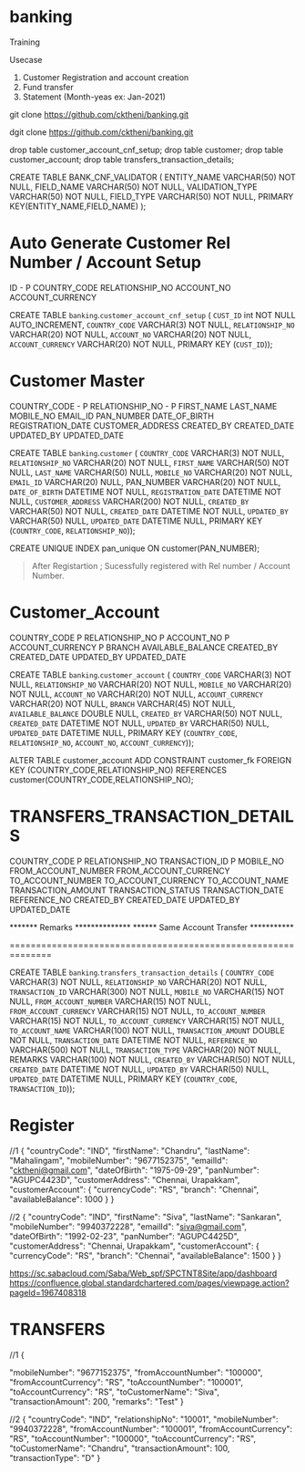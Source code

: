 # banking
Training

Usecase

1) Customer Registration and account creation
2) Fund transfer
3) Statement (Month-yeas ex: Jan-2021)

git clone https://github.com/cktheni/banking.git

dgit clone https://github.com/cktheni/banking.git

 drop table customer_account_cnf_setup;
 drop table customer;
 drop table customer_account;
 drop table transfers_transaction_details;


 CREATE TABLE BANK_CNF_VALIDATOR
 (
 	ENTITY_NAME  		VARCHAR(50) NOT NULL,
 	FIELD_NAME	 		VARCHAR(50) NOT NULL,
 	VALIDATION_TYPE		VARCHAR(50) NOT NULL,
 	FIELD_TYPE			VARCHAR(50) NOT NULL,
 	PRIMARY KEY(ENTITY_NAME,FIELD_NAME)
 );




 Auto Generate Customer Rel Number / Account Setup
 ===================================================
 ID					- P
 COUNTRY_CODE
 RELATIONSHIP_NO
 ACCOUNT_NO
 ACCOUNT_CURRENCY


 CREATE TABLE `banking`.`customer_account_cnf_setup` (
   `CUST_ID` int  NOT NULL AUTO_INCREMENT,
   `COUNTRY_CODE` VARCHAR(3) NOT NULL,
   `RELATIONSHIP_NO` VARCHAR(20) NOT NULL,
   `ACCOUNT_NO` VARCHAR(20) NOT NULL,
   `ACCOUNT_CURRENCY` VARCHAR(20) NOT NULL,
   PRIMARY KEY (`CUST_ID`));

 Customer Master
 ================

 COUNTRY_CODE		- P
 RELATIONSHIP_NO		- P
 FIRST_NAME
 LAST_NAME
 MOBILE_NO
 EMAIL_ID
 PAN_NUMBER
 DATE_OF_BIRTH
 REGISTRATION_DATE
 CUSTOMER_ADDRESS
 CREATED_BY
 CREATED_DATE
 UPDATED_BY
 UPDATED_DATE


   CREATE TABLE `banking`.`customer` (
   `COUNTRY_CODE` VARCHAR(3) NOT NULL,
   `RELATIONSHIP_NO` VARCHAR(20) NOT NULL,
   `FIRST_NAME` VARCHAR(50) NOT NULL,
   `LAST_NAME` VARCHAR(50) NULL,
   `MOBILE_NO` VARCHAR(20) NOT NULL,
   `EMAIL_ID` VARCHAR(20) NULL,
    PAN_NUMBER VARCHAR(20) NOT NULL,
   `DATE_OF_BIRTH` DATETIME NOT NULL,
   `REGISTRATION_DATE` DATETIME NOT NULL,
   `CUSTOMER_ADDRESS` VARCHAR(200) NOT NULL,
   `CREATED_BY` VARCHAR(50) NOT NULL,
   `CREATED_DATE` DATETIME NOT NULL,
   `UPDATED_BY` VARCHAR(50) NULL,
   `UPDATED_DATE` DATETIME NULL,
   PRIMARY KEY (`COUNTRY_CODE`, `RELATIONSHIP_NO`));

   CREATE  UNIQUE INDEX pan_unique ON customer(PAN_NUMBER);



  > After Registartion ; Sucessfully registered with Rel number / Account Number.



  Customer_Account
  =================

 COUNTRY_CODE			P
 RELATIONSHIP_NO			P
 ACCOUNT_NO				P
 ACCOUNT_CURRENCY		P
 BRANCH
 AVAILABLE_BALANCE
 CREATED_BY
 CREATED_DATE
 UPDATED_BY
 UPDATED_DATE


   CREATE TABLE `banking`.`customer_account` (
   `COUNTRY_CODE` VARCHAR(3) NOT NULL,
   `RELATIONSHIP_NO` VARCHAR(20) NOT NULL,
   `MOBILE_NO` VARCHAR(20) NOT NULL,
   `ACCOUNT_NO` VARCHAR(20) NOT NULL,
   `ACCOUNT_CURRENCY` VARCHAR(20) NOT NULL,
   `BRANCH` VARCHAR(45) NOT NULL,
   `AVAILABLE_BALANCE` DOUBLE NULL,
   `CREATED_BY` VARCHAR(50) NOT NULL,
   `CREATED_DATE` DATETIME NOT NULL,
   `UPDATED_BY` VARCHAR(50) NULL,
   `UPDATED_DATE` DATETIME NULL,
   PRIMARY KEY (`COUNTRY_CODE`, `RELATIONSHIP_NO`, `ACCOUNT_NO`, `ACCOUNT_CURRENCY`));


 ALTER TABLE customer_account
 ADD CONSTRAINT customer_fk
 FOREIGN KEY (COUNTRY_CODE,RELATIONSHIP_NO) REFERENCES customer(COUNTRY_CODE,RELATIONSHIP_NO);


 TRANSFERS_TRANSACTION_DETAILS
 ==============================

 COUNTRY_CODE					P
 RELATIONSHIP_NO
 TRANSACTION_ID					P
 MOBILE_NO
 FROM_ACCOUNT_NUMBER
 FROM_ACCOUNT_CURRENCY
 TO_ACCOUNT_NUMBER
 TO_ACCOUNT_CURRENCY
 TO_ACCOUNT_NAME
 TRANSACTION_AMOUNT
 TRANSACTION_STATUS
 TRANSACTION_DATE
 REFERENCE_NO
 CREATED_BY
 CREATED_DATE
 UPDATED_BY
 UPDATED_DATE

 ******* Remarks   **************
 ****** Same Account Transfer ***********


 ==============================================================


  CREATE TABLE `banking`.`transfers_transaction_details` (
   `COUNTRY_CODE` VARCHAR(3) NOT NULL,
   `RELATIONSHIP_NO` VARCHAR(20) NOT NULL,
   `TRANSACTION_ID` VARCHAR(300) NOT NULL,
   `MOBILE_NO` VARCHAR(15) NOT NULL,
   `FROM_ACCOUNT_NUMBER` VARCHAR(15) NOT NULL,
   `FROM_ACCOUNT_CURRENCY` VARCHAR(15) NOT NULL,
   `TO_ACCOUNT_NUMBER` VARCHAR(15) NOT NULL,
   `TO_ACCOUNT_CURRENCY` VARCHAR(15) NOT NULL,
   `TO_ACCOUNT_NAME` VARCHAR(100) NOT NULL,
   `TRANSACTION_AMOUNT` DOUBLE NOT NULL,
   `TRANSACTION_DATE` DATETIME NOT NULL,
   `REFERENCE_NO` VARCHAR(500) NOT NULL,
    `TRANSACTION_TYPE` VARCHAR(20) NOT NULL,
    REMARKS  VARCHAR(100) NOT NULL,
   `CREATED_BY` VARCHAR(50) NOT NULL,
   `CREATED_DATE` DATETIME NOT NULL,
   `UPDATED_BY` VARCHAR(50) NULL,
   `UPDATED_DATE` DATETIME NULL,
   PRIMARY KEY (`COUNTRY_CODE`, `TRANSACTION_ID`));


  Register
  =======

 //1
 {
   "countryCode": "IND",
   "firstName": "Chandru",
   "lastName": "Mahalingam",
   "mobileNumber": "9677152375",
   "emailId": "cktheni@gmail.com",
   "dateOfBirth": "1975-09-29",
   "panNumber": "AGUPC4423D",
   "customerAddress": "Chennai, Urapakkam",
   "customerAccount": {
    "currencyCode": "RS",
     "branch": "Chennai",
     "availableBalance": 1000
   }
 }

 //2
 {
   "countryCode": "IND",
   "firstName": "Siva",
   "lastName": "Sankaran",
   "mobileNumber": "9940372228",
   "emailId": "siva@gmail.com",
   "dateOfBirth": "1992-02-23",
   "panNumber": "AGUPC4425D",
   "customerAddress": "Chennai, Urapakkam",
   "customerAccount": {
  	"currencyCode": "RS",
     "branch": "Chennai",
     "availableBalance": 1500
     }
 }

https://sc.sabacloud.com/Saba/Web_spf/SPCTNT8Site/app/dashboard
https://confluence.global.standardchartered.com/pages/viewpage.action?pageId=1967408318 

 TRANSFERS
 =========
 //1
 {

   "mobileNumber": "9677152375",
   "fromAccountNumber": "100000",
   "fromAccountCurrency": "RS",
   "toAccountNumber": "100001",
   "toAccountCurrency": "RS",
   "toCustomerName": "Siva",
   "transactionAmount": 200,
   "remarks": "Test"
 }

 //2
   {
   "countryCode": "IND",
   "relationshipNo": "10001",
   "mobileNumber": "9940372228",
   "fromAccountNumber": "100001",
   "fromAccountCurrency": "RS",
   "toAccountNumber": "100000",
   "toAccountCurrency": "RS",
   "toCustomerName": "Chandru",
   "transactionAmount": 100,
   "transactionType": "D"
 }
